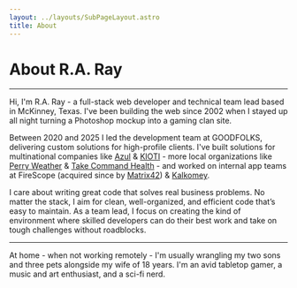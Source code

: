 ```yaml
---
layout: ../layouts/SubPageLayout.astro
title: About
---
```

# About R.A. Ray

---

Hi, I'm R.A. Ray - a full-stack web developer and
technical team lead based in McKinney, Texas. I've been building the web since 2002 when I stayed up all night turning a Photoshop mockup into a gaming clan site.

Between 2020 and 2025 I led the development team at GOODFOLKS, delivering custom
solutions for high-profile clients. I've built solutions for multinational companies like [Azul](/work/azul/) & [KIOTI](/work/kioti/) - more local organizations like [Perry Weather](/work/perryweather/) & [Take Command Health](https://takecommandhealth.com) - and worked on internal app teams at FireScope (acquired since by [Matrix42](https://www.matrix42.com/en/)) & [Kalkomey](https://www.kalkomey.com/).

I care about writing great code that solves real business problems. No matter the stack, I aim for clean, well-organized, and efficient code that’s easy to maintain. As a team lead, I focus on creating the kind of environment where skilled developers can do their best work and take on tough challenges without roadblocks.

---

At home - when not working remotely - I'm usually wrangling my two sons and three pets alongside my wife of 18 years. I'm an avid tabletop gamer, a music and art enthusiast, and a sci-fi nerd.
